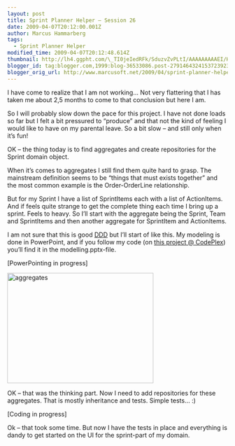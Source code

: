 ```yaml
---
layout: post
title: Sprint Planner Helper – Session 26
date: 2009-04-07T20:12:00.001Z
author: Marcus Hammarberg
tags:
  - Sprint Planner Helper
modified_time: 2009-04-07T20:12:48.614Z
thumbnail: http://lh4.ggpht.com/\_TI0jeIedRFk/SduzvZvPLtI/AAAAAAAAAEI/HNFcB9fkQnU/s72-c/aggregates_thumb%5B1%5D.jpg?imgmax=800
blogger_id: tag:blogger.com,1999:blog-36533086.post-2791464324153723923
blogger_orig_url: http://www.marcusoft.net/2009/04/sprint-planner-helper-session-26.html
---
```



I have come to realize that I am not working… Not very flattering that I
has taken me about 2,5 months to come to that conclusion but here I am.

So I will probably slow down the pace for this project. I have not done
loads so far but I felt a bit pressured to “produce” and that not the
kind of feeling I would like to have on my parental leave. So a bit slow
– and still only when it’s fun!

OK – the thing today is to find aggregates and create repositories for
the Sprint domain object.

When it’s comes to aggregates I still find them quite hard to grasp. The
mainstream definition seems to be “things that must exists together” and
the most common example is the Order-OrderLine relationship.

But for my Sprint I have a list of SprintItems each with a list of
ActionItems. And if feels quite strange to get the complete thing each
time I bring up a sprint. Feels to heavy. So I’ll start with the
aggregate being the Sprint, Team and SprintItems and then another
aggregate for SprintItem and ActionItems.

I am not sure that this is good
<a href="http://en.wikipedia.org/wiki/Domain-driven_design"
target="_blank">DDD</a> but I’ll start of like this. My modeling is done
in PowerPoint, and if you follow my code (on
<a href="http://sprintplannerhelper.codeplex.com/" target="_blank">this
project @ CodePlex</a>) you’ll find it in the modelling.pptx-file.

\[PowerPointing in progress\]

[<img
src="http://lh4.ggpht.com/_TI0jeIedRFk/SduzvZvPLtI/AAAAAAAAAEI/HNFcB9fkQnU/aggregates_thumb%5B1%5D.jpg?imgmax=800"
title="aggregates"
style="border-right: 0px; border-top: 0px; display: inline; border-left: 0px; border-bottom: 0px"
data-border="0" width="334" height="252" alt="aggregates" />](http://lh5.ggpht.com/_TI0jeIedRFk/SduzuzXmYuI/AAAAAAAAAEE/X2nz_6PLsDM/s1600-h/aggregates%5B3%5D.jpg)

OK – that was the thinking part. Now I need to add repositories for
these aggregates. That is mostly inheritance and tests. Simple tests… :)

\[Coding in progress\]

Ok – that took some time. But now I have the tests in place and
everything is dandy to get started on the UI for the sprint-part of my
domain.
